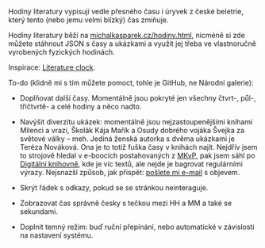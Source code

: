 Hodiny literatury vypisují vedle přesného času i úryvek z české beletrie, který tento (nebo jemu velmi blízký) čas zmiňuje.

Hodiny literatury běží na [michalkasparek.cz/hodiny.html](https://michalkasparek.cz/hodiny.html), nicméně si zde můžete stáhnout JSON s časy a ukázkami a využít jej třeba ve vlastnoručně vyrobených fyzických hodinách.

Inspirace: [Literature clock](https://literature-clock.jenevoldsen.com/).

To-do (klidně mi s tím můžete pomoct, tohle je GitHub, ne Národní galerie):

- Doplňovat další časy. Momentálně jsou pokryté jen všechny čtvrt-, půl-, třičtvrtě- a celé hodiny a něco nadto.

- Navýšit diverzitu ukázek: momentálně jsou nejzastoupenějšími knihami Milenci a vrazi, Školák Kája Mařík a Osudy dobrého vojáka Švejka za světové války – meh. Jediná ženská autorka s dvěma ukázkami je Teréza Nováková. Ona je to totiž fuška časy v knihách najít. Nejdřív jsem to strojově hledal v e-boocích postahovaných z [MKvP](https://www.mlp.cz/cz/katalog-on-line/eknihy/), pak jsem sáhl po [Digitální knihovně](https://www.digitalniknihovna.cz/), kde je víc textů, ale nejde je bagrovat regulárními výrazy. Nejsnazší způsob, jak přispět: [pošlete mi e-mail](mailto:michal.kasparek@gmail.com) s objevem.

- Skrýt řádek s odkazy, pokud se se stránkou neinteraguje.

- Zobrazovat čas správně česky s tečkou mezi HH a MM a také se sekundami.

- Doplnit temný režim: buď ruční přepínání, nebo automatické v závislosti na nastavení systému.

